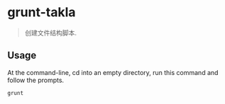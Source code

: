 # grunt-takla

> 创建文件结构脚本.

## Usage

At the command-line, cd into an empty directory, run this command and follow the prompts.

```
grunt
```
